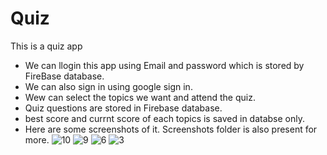 # Quiz
This is a quiz app
* We can llogin this app using Email and password which is stored by FireBase database.
* We can also sign in using google sign in.
* Wew can select the topics we want and attend the quiz.
* Quiz questions are stored in Firebase database.
* best score and currnt score of each topics is saved in databse only.
* Here are some screenshots of it. Screenshots folder is also present for more.
![10](https://user-images.githubusercontent.com/124857610/221345997-69d9fa7f-4cc6-4bdc-ab5f-01e86e9dcc40.jpg)
![9](https://user-images.githubusercontent.com/124857610/221346001-c264b0f2-8243-4522-872b-a10ea9f30f03.jpg)
![6](https://user-images.githubusercontent.com/124857610/221346004-1d57a50c-9dcb-4d7b-b11d-44004a5409cd.jpg)
![3](https://user-images.githubusercontent.com/124857610/221346008-66997025-b5e9-461a-b76c-67a1ae7b70e1.jpg)
